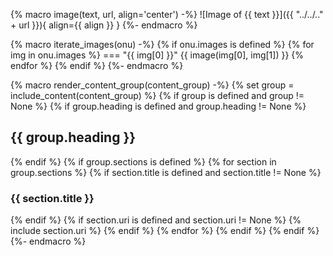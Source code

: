 {% macro image(text, url, align='center') -%}
![Image of {{ text }}]({{ "../../.." + url }}){ align={{ align }} }
{%- endmacro %}

{% macro iterate_images(onu) -%}
{% if onu.images is defined %}
{% for img in onu.images %}
=== "{{ img[0] }}"
    {{ image(img[0], img[1]) }}
{% endfor %}
{% endif %}
{%- endmacro %}

{% macro render_content_group(content_group) -%}
{% set group = include_content(content_group) %}
{% if group is defined and group != None %}
{% if group.heading is defined and group.heading != None %}
## {{ group.heading }}
{% endif %}
{% if group.sections is defined %}
{% for section in group.sections %}
{% if section.title is defined and section.title != None %}
### {{ section.title }}
{% endif %}
{% if section.uri is defined and section.uri != None %}
{% include section.uri %}
{% endif %}
{% endfor %}
{% endif %}
{% endif %}
{%- endmacro %}
